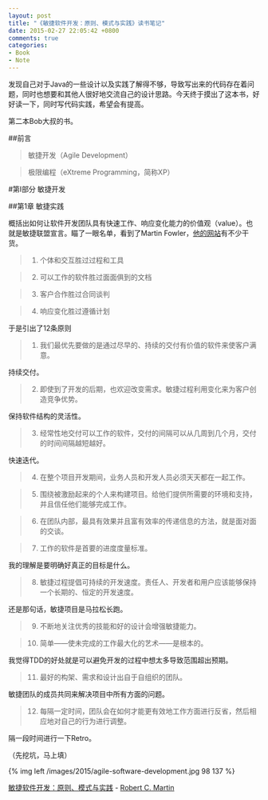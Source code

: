 ```yaml
---
layout: post
title: "《敏捷软件开发：原则、模式与实践》读书笔记"
date: 2015-02-27 22:05:42 +0800
comments: true
categories:
- Book
- Note
---
```


发现自己对于Java的一些设计以及实践了解得不够，导致写出来的代码存在着问题，同时也想要和其他人很好地交流自己的设计思路。今天终于摸出了这本书，好好读一下，同时写代码实践，希望会有提高。

<!-- more -->

第二本Bob大叔的书。

##前言

>敏捷开发（Agile Development）

>极限编程（eXtreme Programming，简称XP）

#第I部分 敏捷开发

##第1章 敏捷实践

概括出如何让软件开发团队具有快速工作、响应变化能力的价值观（value）。也就是敏捷联盟宣言。瞄了一眼名单，看到了Martin Fowler，[他的网站](http://martinfowler.com/)有不少干货。

>1. 个体和交互胜过过程和工具

>2. 可以工作的软件胜过面面俱到的文档

>3. 客户合作胜过合同谈判

>4. 响应变化胜过遵循计划

于是引出了12条原则

>1. 我们最优先要做的是通过尽早的、持续的交付有价值的软件来使客户满意。

持续交付。

>2. 即使到了开发的后期，也欢迎改变需求。敏捷过程利用变化来为客户创造竞争优势。

保持软件结构的灵活性。

>3. 经常性地交付可以工作的软件，交付的间隔可以从几周到几个月，交付的时间间隔越短越好。

快速迭代。

>4. 在整个项目开发期间，业务人员和开发人员必须天天都在一起工作。

>5. 围绕被激励起来的个人来构建项目。给他们提供所需要的环境和支持，并且信任他们能够完成工作。

>6. 在团队内部，最具有效果并且富有效率的传递信息的方法，就是面对面的交谈。

>7. 工作的软件是首要的进度度量标准。

我的理解是要明确好真正的目标是什么。

>8. 敏捷过程提倡可持续的开发速度。责任人、开发者和用户应该能够保持一个长期的、恒定的开发速度。

还是那句话，敏捷项目是马拉松长跑。

>9. 不断地关注优秀的技能和好的设计会增强敏捷能力。

>10. 简单——使未完成的工作最大化的艺术——是根本的。

我觉得TDD的好处就是可以避免开发的过程中想太多导致范围超出预期。

>11. 最好的构架、需求和设计出自于自组织的团队。

敏捷团队的成员共同来解决项目中所有方面的问题。

>12. 每隔一定时间，团队会在如何才能更有效地工作方面进行反省，然后相应地对自己的行为进行调整。

隔一段时间进行一下Retro。



（先挖坑，马上填）

{% img left /images/2015/agile-software-development.jpg 98 137 %}

[敏捷软件开发：原则、模式与实践](http://book.douban.com/subject/1140457/) - [Robert C. Martin](http://en.wikipedia.org/wiki/Robert_Cecil_Martin)
